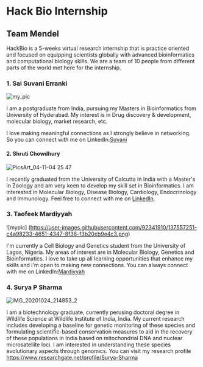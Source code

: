 # Hack Bio Internship

## Team Mendel

HackBio is a 5-weeks virtual research internship that is practice oriented and focused on equipping scientists globally with advanced bioinformatics and computational biology skills.
We are a team of 10 people from different parts of the world met here for the internship.


### 1. Sai Suvani Erranki

![my_pic](https://user-images.githubusercontent.com/92301554/136981373-e78151ad-82ac-433d-ac11-302d25c1e947.jpg)



I am a postgraduate from India, pursuing my Masters in Bioinformatics from University of Hyderabad. My interest is in Drug discovery & development, molecular biology, market research, etc.

I love making meaningful connections as I strongly believe in networking. So you can connect with me on LinkedIn:[Suvani](https://www.linkedin.com/in/sai-suvani-erranki-095954156/ )


#### 2. Shruti Chowdhury

![PicsArt_04-11-04 25 47](https://user-images.githubusercontent.com/92269847/137529748-3de8d2f9-7f76-4655-b589-3596c782c48f.jpg)


I recently graduated from the University of Calcutta in India with a Master's in Zoology and am very keen to develop my skill set in Bioinformatics. I am interested in Molecular Biology, Disease Biology, Cardiology, Endocrinology and Immunology. Feel free to connect with me on [LinkedIn](https://www.linkedin.com/in/shruti-chowdhury-8b876921a).


### 3. Taofeek Mardiyyah

![mypic] (https://user-images.githubusercontent.com/92341910/137557251-c4a98233-4651-4347-8f36-f3b20cb9e4c3.png)


I'm currently a Cell Biology and Genetics student from the University of Lagos, Nigeria. My areas of interest are in Molecular Biology, Genetics and Bioinformatics. I love to take up all learning opportunities that enhance my skills and i'm open to making new connections.
You can always connect with me on LinkedIn:[Mardiyyah](https://www.linkedin.com/in/mardiyyah-taofeek-1045a8215/) 

### 4. Surya P Sharma
![IMG_20201024_214853_2](https://user-images.githubusercontent.com/45768049/137595875-d9e6613b-431b-43a0-a228-d546fc141ec2.jpg)

I am a biotechnology graduate, currently perusing doctoral degree in Wildlife Science at Wildlife Institute of India, India. My current research includes developing a baseline for genetic monitoring of these species and formulating scientific-based conservation measures to aid in the recovery of these populations in India based on mitochondrial DNA and nuclear microsatellite loci. I am interested in understanding these species evolutionary aspects through genomics.
You can visit my research profile https://www.researchgate.net/profile/Surya-Sharma 
